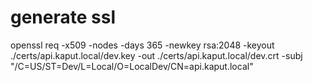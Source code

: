 # generate ssl
openssl req -x509 -nodes -days 365 -newkey rsa:2048 -keyout ./certs/api.kaput.local/dev.key -out ./certs/api.kaput.local/dev.crt -subj "/C=US/ST=Dev/L=Local/O=LocalDev/CN=api.kaput.local"